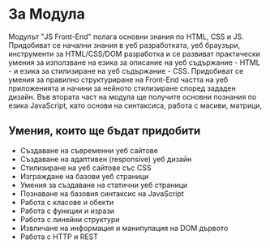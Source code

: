 # За Модула
Модулът "JS Front-End" полага основни знания по HTML, CSS и JS. Придобиват се начални знания в уеб разработката, уеб браузъри, инструменти
за HTML/CSS/DOM разработка и се развиват практически умения за използване на езика за описание на уеб съдържание - HTML - и езика за стилизиране на уеб съдържание - CSS. 
Придобиват се умения за правилно структуриране на Front-End частта на уеб приложенията и начини за нейното стилизиране според зададен дизайн. Във втората част на модула ще получите основни познания по езика JavaScript, като основи на синтаксиса,
работа с масиви, матрици,
## Умения, които ще бъдат придобити
- Създаване на съвременни уеб сайтове
- Създаване на адаптивен (responsive) уеб дизайн
- Стилизиране на уеб сайтове със CSS
- Изграждане на базови уеб страници
- Умения за създаване на статични уеб страници
- Познаване на базовия синтаксис на JavaScript
- Работа с класове и обекти
- Работа с функции и изрази
- Работа с линейни структури
- Извличане на информация и манипулация на DOM дървото
- Работа с HTTP и REST
